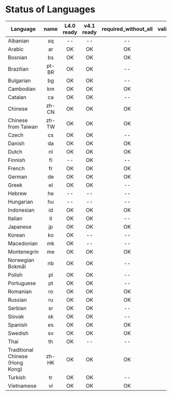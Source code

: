 # Status of Languages

| Language | name | L4.0 ready | v4.1 ready | required_without_all | validation.email | required_with_all |
|----------|:----:|:----------:|:----------:|:--------------------:|:----------------:|:-----------------:|
| Albanian | sq | -- | -- | -- | -- | -- |
| Arabic | ar | OK | OK | OK | OK | OK |
| Bosnian | bs | OK | OK | OK | -- | -- |
| Brazilian | pt-BR | OK | OK | -- | -- | -- |
| Bulgarian | bg | OK | OK | -- | -- | -- |
| Cambodian | km | OK | OK | OK | -- | -- |
| Catalan | ca | OK | OK | -- | -- | -- |
| Chinese | zh-CN | OK | OK | OK | OK | OK |
| Chinese from Taiwan | zh-TW | OK | OK | OK | OK | OK |
| Czech | cs | OK | OK | -- | -- | -- |
| Danish | da | OK | OK | OK | OK | OK |
| Dutch | nl | OK | OK | OK | -- | OK |
| Finnish | fi | -- | OK | -- | -- | -- |
| French | fr | OK | OK | OK | OK | OK |
| German | de | OK | OK | OK | OK | OK |
| Greek | el | OK | OK | -- | -- | -- |
| Hebrew | he | -- | -- | -- | -- | -- |
| Hungarian | hu | -- | -- | -- | -- | -- |
| Indonesian | id | OK | OK | OK | OK | OK |
| Italian | it | OK | OK | -- | -- | -- |
| Japanese | jp | OK | OK | OK | OK | OK |
| Korean | ko | OK | -- | -- | -- | -- |
| Macedonian | mk | OK | -- | -- | -- | -- |
| Montenegrin | me | OK | OK | OK | OK | OK |
| Norwegian Bokmål | nb | OK | OK | -- | -- | -- |
| Polish | pl | OK | OK | -- | -- | -- |
| Portuguese | pt | OK | OK | -- | -- | -- |
| Romanian | ro | OK | OK | OK | -- | -- |
| Russian | ru | OK | OK | OK | OK | OK |
| Serbian | sr | OK | OK | -- | -- | -- |
| Slovak | sk | OK | OK | -- | -- | -- |
| Spanish | es | OK | OK | OK | OK | -- |
| Swedish | sv | OK | OK | OK | OK | OK |
| Thai | th | OK | -- | -- | -- | -- |
| Traditional Chinese (Hong Kong) | zh-HK | OK | OK | OK | OK | OK |
| Turkish | tr | OK | OK | -- | -- | -- |
| Vietnamese | vi | OK | OK | OK | OK | -- |
